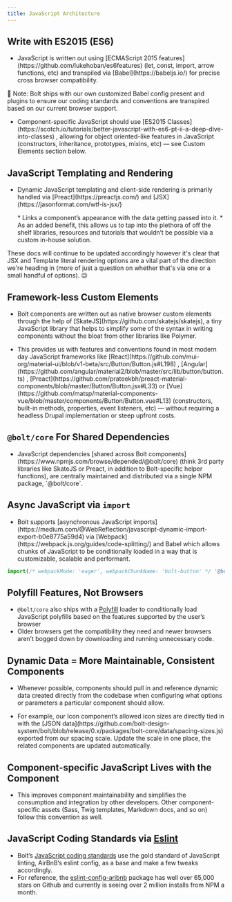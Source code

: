 ```yaml
---
title: JavaScript Architecture 
---
```


## Write with ES2015 (ES6)
* <p>JavaScript is written out using [ECMAScript 2015 features](https://github.com/lukehoban/es6features) (let, const, import, arrow functions, etc) and transpiled via [Babel](https://babeljs.io/) for precise cross browser compatibility.</p>

📝 Note: Bolt ships with our own customized Babel config present and plugins to ensure our coding standards and conventions are transpired based on our current browser support.

* <p>Component-specific JavaScript should use [ES2015 Classes](https://scotch.io/tutorials/better-javascript-with-es6-pt-ii-a-deep-dive-into-classes) , allowing for object oriented-like features in JavaScript (constructors, inheritance, prototypes, mixins, etc) — see Custom Elements section below.</p>


## JavaScript Templating and Rendering
* <p>Dynamic JavaScript templating and client-side rendering is primarily handled via [Preact](https://preactjs.com/) and [JSX](https://jasonformat.com/wtf-is-jsx/)</p>
	* Links a component’s appearance with the data getting passed into it.
	* As an added benefit, this allows us to tap into the plethora of off the shelf libraries, resources and tutorials that wouldn’t be possible via a custom in-house solution.

These docs will continue to be updated accordingly however it's clear that JSX and Template literal rendering options are a vital part of the direction we're heading in (more of just a question on whether that's via one or a small handful of options). 😉
	

## Framework-less Custom Elements
* <p>Bolt components are written out as native browser custom elements through the help of  [SkateJS](https://github.com/skatejs/skatejs), a tiny JavaScript library that helps to simplify some of the syntax in writing components without the bloat from other libraries like Polymer.</p>
* <p>This provides us with features and conventions found in most modern day JavaScript frameworks like  [React](https://github.com/mui-org/material-ui/blob/v1-beta/src/Button/Button.js#L198) ,  [Angular](https://github.com/angular/material2/blob/master/src/lib/button/button.ts) ,  [Preact](https://github.com/prateekbh/preact-material-components/blob/master/Button/Button.jsx#L33)  or  [Vue](https://github.com/matsp/material-components-vue/blob/master/components/Button/Button.vue#L13)  (constructors, built-in methods, properties, event listeners, etc) — without requiring a headless Drupal implementation or steep upfront costs.</p>


## `@bolt/core` For Shared Dependencies
* <p>JavaScript dependencies  [shared across Bolt components](https://www.npmjs.com/browse/depended/@bolt/core)  (think 3rd party libraries like SkateJS or Preact, in addition to Bolt-specific helper functions), are centrally maintained and distributed via a single NPM package, `@bolt/core`.</p>
	

## Async JavaScript via `import`
* <p>Bolt supports  [asynchronous JavaScript imports](https://medium.com/@WebReflection/javascript-dynamic-import-export-b0e8775a59d4) via [Webpack](https://webpack.js.org/guides/code-splitting/)  and Babel which allows chunks of JavaScript to be conditionally loaded in a way that is customizable, scalable and performant.</p>

```javascript
import(/* webpackMode: 'eager', webpackChunkName: 'bolt-button' */ '@bolt/components-button');
```


## Polyfill Features, Not Browsers
* `@bolt/core` also ships with a [Polyfill](https://remysharp.com/2010/10/08/what-is-a-polyfill) loader to conditionally load JavaScript polyfills based on the features supported by the user’s browser
* Older browsers get the compatibility they need and newer browsers aren’t bogged down by downloading and running unnecessary code.


## Dynamic Data = More Maintainable, Consistent Components
* Whenever possible, components should pull in and reference dynamic data created directly from the codebase when configuring what options or parameters a particular component should allow.
* <p>For example, our Icon component’s allowed icon sizes are directly tied in with the  [JSON data](https://github.com/bolt-design-system/bolt/blob/release/0.x/packages/bolt-core/data/spacing-sizes.js) exported from our spacing scale. Update the scale in one place, the related components are updated automatically.</p>


## Component-specific JavaScript Lives with the Component
* This improves component maintainability and simplifies the consumption and integration by other developers. Other component-specific assets (Sass, Twig templates, Markdown docs, and so on) follow this convention as well.


## JavaScript Coding Standards via [Eslint](https://www.smashingmagazine.com/2015/09/eslint-the-next-generation-javascript-linter/)
* Bolt’s  [JavaScript coding standards](https://github.com/bolt-design-system/bolt/blob/master/packages/configs/eslint-config/index.js) use the gold standard of JavaScript linting, AirBnB’s eslint config, as a base and make a few tweaks accordingly.
* For reference, the [eslint-config-aribnb](https://www.npmjs.com/package/eslint-config-airbnb)  package has well over 65,000 stars on Github and currently is seeing over 2 million installs from NPM a month.
